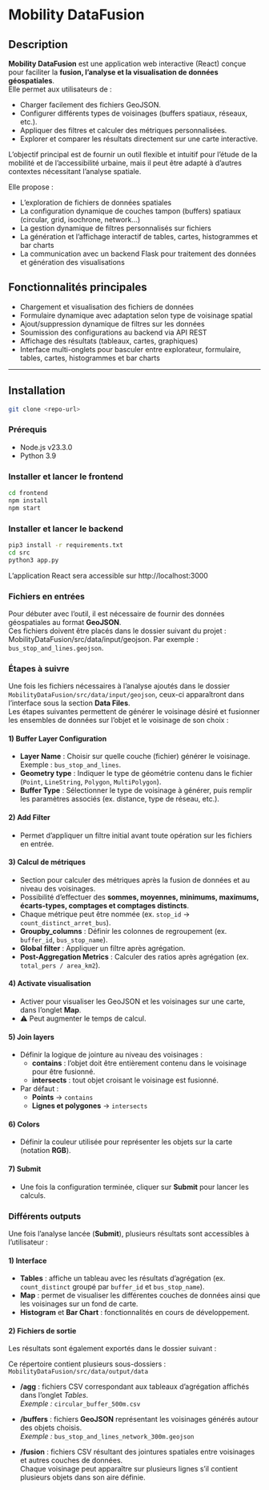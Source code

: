 # Mobility DataFusion

## Description
**Mobility DataFusion** est une application web interactive (React) conçue pour faciliter la **fusion, l’analyse et la visualisation de données géospatiales**.  
Elle permet aux utilisateurs de :

- Charger facilement des fichiers GeoJSON.  
- Configurer différents types de voisinages (buffers spatiaux, réseaux, etc.).  
- Appliquer des filtres et calculer des métriques personnalisées.  
- Explorer et comparer les résultats directement sur une carte interactive.  

L’objectif principal est de fournir un outil flexible et intuitif pour l’étude de la mobilité et de l’accessibilité urbaine, mais il peut être adapté à d’autres contextes nécessitant l’analyse spatiale.


Elle propose :  
- L’exploration de fichiers de données spatiales  
- La configuration dynamique de couches tampon (buffers) spatiaux (circular, grid, isochrone, network...)  
- La gestion dynamique de filtres personnalisés sur fichiers  
- La génération et l’affichage interactif de tables, cartes, histogrammes et bar charts  
- La communication avec un backend Flask pour traitement des données et génération des visualisations


## Fonctionnalités principales

- Chargement et visualisation des fichiers de données  
- Formulaire dynamique avec adaptation selon type de voisinage spatial  
- Ajout/suppression dynamique de filtres sur les données  
- Soumission des configurations au backend via API REST  
- Affichage des résultats (tableaux, cartes, graphiques)  
- Interface multi-onglets pour basculer entre explorateur, formulaire, tables, cartes, histogrammes et bar charts

---


## Installation
```bash
git clone <repo-url>
```

### Prérequis
- Node.js v23.3.0
- Python 3.9

### Installer et lancer le frontend
```bash
cd frontend
npm install
npm start
```
### Installer et lancer le backend
```bash
pip3 install -r requirements.txt
cd src
python3 app.py
```

L’application React sera accessible sur http://localhost:3000

### Fichiers en entrées
Pour débuter avec l’outil, il est nécessaire de fournir des données géospatiales au format **GeoJSON**.  
Ces fichiers doivent être placés dans le dossier suivant du projet :
MobilityDataFusion/src/data/input/geojson. Par exemple : `bus_stop_and_lines.geojson`.

### Étapes à suivre

Une fois les fichiers nécessaires à l’analyse ajoutés dans le dossier `MobilityDataFusion/src/data/input/geojson`, ceux-ci apparaîtront dans l’interface sous la section **Data Files**.  
Les étapes suivantes permettent de générer le voisinage désiré et fusionner les ensembles de données sur l’objet et le voisinage de son choix :

#### 1) Buffer Layer Configuration
- **Layer Name** : Choisir sur quelle couche (fichier) générer le voisinage. Exemple : `bus_stop_and_lines`.  
- **Geometry type** : Indiquer le type de géométrie contenu dans le fichier (`Point`, `LineString`, `Polygon`, `MultiPolygon`).  
- **Buffer Type** : Sélectionner le type de voisinage à générer, puis remplir les paramètres associés (ex. distance, type de réseau, etc.).

#### 2) Add Filter
- Permet d’appliquer un filtre initial avant toute opération sur les fichiers en entrée.

#### 3) Calcul de métriques
- Section pour calculer des métriques après la fusion de données et au niveau des voisinages.  
- Possibilité d’effectuer des **sommes, moyennes, minimums, maximums, écarts-types, comptages et comptages distincts**.  
- Chaque métrique peut être nommée (ex. `stop_id` → `count_distinct_arret_bus`).  
- **Groupby_columns** : Définir les colonnes de regroupement (ex. `buffer_id`, `bus_stop_name`).  
- **Global filter** : Appliquer un filtre après agrégation.  
- **Post-Aggregation Metrics** : Calculer des ratios après agrégation (ex. `total_pers / area_km2`).

#### 4) Activate visualisation
- Activer pour visualiser les GeoJSON et les voisinages sur une carte, dans l’onglet **Map**.  
- ⚠️ Peut augmenter le temps de calcul.

#### 5) Join layers
- Définir la logique de jointure au niveau des voisinages :
  - **contains** : l’objet doit être entièrement contenu dans le voisinage pour être fusionné.  
  - **intersects** : tout objet croisant le voisinage est fusionné.  
- Par défaut :
  - **Points** → `contains`  
  - **Lignes et polygones** → `intersects`

#### 6) Colors
- Définir la couleur utilisée pour représenter les objets sur la carte (notation **RGB**).

#### 7) Submit
- Une fois la configuration terminée, cliquer sur **Submit** pour lancer les calculs.


### Différents outputs

Une fois l’analyse lancée (**Submit**), plusieurs résultats sont accessibles à l’utilisateur :

#### 1) Interface
- **Tables** : affiche un tableau avec les résultats d’agrégation (ex. `count_distinct` groupé par `buffer_id` et `bus_stop_name`).  
- **Map** : permet de visualiser les différentes couches de données ainsi que les voisinages sur un fond de carte.  
- **Histogram** et **Bar Chart** : fonctionnalités en cours de développement.

#### 2) Fichiers de sortie
Les résultats sont également exportés dans le dossier suivant :  

Ce répertoire contient plusieurs sous-dossiers :  
`MobilityDataFusion/src/data/output/data`

- **/agg** : fichiers CSV correspondant aux tableaux d’agrégation affichés dans l’onglet *Tables*.  
  *Exemple :* `circular_buffer_500m.csv`  

- **/buffers** : fichiers **GeoJSON** représentant les voisinages générés autour des objets choisis.  
  *Exemple :* `bus_stop_and_lines_network_300m.geojson`  

- **/fusion** : fichiers CSV résultant des jointures spatiales entre voisinages et autres couches de données.  
  Chaque voisinage peut apparaître sur plusieurs lignes s’il contient plusieurs objets dans son aire définie.  


